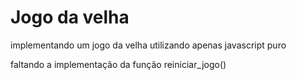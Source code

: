 # Jogo da velha

implementando um jogo da velha utilizando apenas javascript puro

faltando a implementação da função reiniciar_jogo()